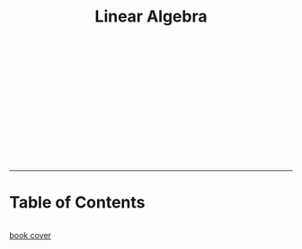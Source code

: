 <h1 style="text-align:center;background-image: url('_images/cover.jpg');background-size:cover">
<br>
<br>
<br>
<br>
<br>
<br>
<br>
<br>
Linear Algebra
<br>
<br>
<br>
<br>
<br>
<br>
<br>
<br>
</h1>

---
# Table of Contents &emsp;&emsp;&emsp;&emsp;&emsp;

```{tableofcontents}
```
[book cover](./image/cover.jpg)